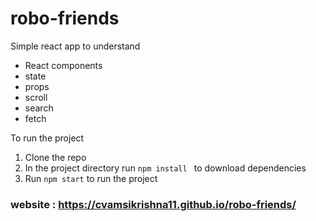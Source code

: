 # robo-friends
Simple react app to understand
 * React components
 * state
 * props
 * scroll
 * search
 * fetch

 To run the project

 1. Clone the repo
 2. In the project directory run `npm install ` to download dependencies
 3. Run `npm start` to run the project


### website : https://cvamsikrishna11.github.io/robo-friends/